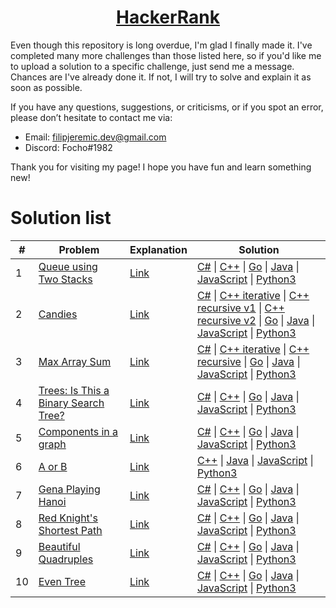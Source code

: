 <h1 align="center"><a href="https://www.hackerrank.com/kettu">HackerRank</a></h1>

Even though this repository is long overdue, I'm glad I finally made it. I've completed many more challenges than those listed here, so if you'd like me to upload a solution to a specific challenge, just send me a message. Chances are I've already done it. If not, I will try to solve and explain it as soon as possible.

If you have any questions, suggestions, or criticisms, or if you spot an error, please don’t hesitate to contact me via:
* Email: filipjeremic.dev@gmail.com
* Discord: Focho#1982

Thank you for visiting my page! I hope you have fun and learn something new!

# Solution list

|  #  | Problem | Explanation | Solution |
|  -  | ------- | -------- | --------- |
| 1 | [Queue using Two Stacks](https://www.hackerrank.com/challenges/queue-using-two-stacks/problem) | [Link](Data%20Structures/Queue%20using%20two%20stacks/Explanation.txt) | [C#](Data%20Structures/Queue%20using%20two%20stacks/Solution.cs) \| [C++](Data%20Structures/Queue%20using%20two%20stacks/Solution.cpp) \| [Go](Data%20Structures/Queue%20using%20two%20stacks/solution.go) \| [Java](Data%20Structures/Queue%20using%20two%20stacks/Solution.java) \| [JavaScript](Data%20Structures/Queue%20using%20two%20stacks/Solution.js) \| [Python3](Data%20Structures/Queue%20using%20two%20stacks/solution.py) |
| 2 | [Candies](https://www.hackerrank.com/challenges/candies/problem?h_l=interview&playlist_slugs%5B%5D=interview-preparation-kit&playlist_slugs%5B%5D=dynamic-programming) | [Link](Interview%20Preparation%20Kit/Candies/Explanation.txt) | [C#](Interview%20Preparation%20Kit/Candies/Solution.cs) \| [C++ iterative](Interview%20Preparation%20Kit/Candies/Solution_iterative.cpp) \| [C++ recursive v1](Interview%20Preparation%20Kit/Candies/Solution_recursive_v1.cpp) \| [C++ recursive v2](Interview%20Preparation%20Kit/Candies/Solution_recursive_v2.cpp) \| [Go](Interview%20Preparation%20Kit/Candies/solution.go) \| [Java](Interview%20Preparation%20Kit/Candies/Solution.java) \| [JavaScript](Interview%20Preparation%20Kit/Candies/Solution.js) \| [Python3](Interview%20Preparation%20Kit/Candies/solution.py) |
| 3 | [Max Array Sum](https://www.hackerrank.com/challenges/max-array-sum/problem?h_l=interview&playlist_slugs%5B%5D=interview-preparation-kit&playlist_slugs%5B%5D=dynamic-programming) | [Link](Interview%20Preparation%20Kit/Max%20Array%20Sum/Explanation.txt) | [C#](Interview%20Preparation%20Kit/Max%20Array%20Sum/Solution.cs) \| [C++ iterative](Interview%20Preparation%20Kit/Max%20Array%20Sum/Solution_iterative.cpp) \| [C++ recursive](Interview%20Preparation%20Kit/Max%20Array%20Sum/Solution_recursive.cpp) \| [Go](Interview%20Preparation%20Kit/Max%20Array%20Sum/solution.go) \| [Java](Interview%20Preparation%20Kit/Max%20Array%20Sum/Solution.java) \| [JavaScript](Interview%20Preparation%20Kit/Max%20Array%20Sum/Solution.js) \| [Python3](Interview%20Preparation%20Kit/Max%20Array%20Sum/solution.py) |
| 4 | [Trees: Is This a Binary Search Tree?](https://www.hackerrank.com/challenges/ctci-is-binary-search-tree/problem?h_l=interview&playlist_slugs%5B%5D=interview-preparation-kit&playlist_slugs%5B%5D=trees) | [Link](Interview%20Preparation%20Kit/Trees%3A%20Is%20This%20a%20Binary%20Search%20Tree%3F/Explanation.txt) | [C#](Interview%20Preparation%20Kit/Trees%3A%20Is%20This%20a%20Binary%20Search%20Tree%3F/Solution.cs) \| [C++](Interview%20Preparation%20Kit/Trees%3A%20Is%20This%20a%20Binary%20Search%20Tree%3F/Solution.cpp) \| [Go](Interview%20Preparation%20Kit/Trees%3A%20Is%20This%20a%20Binary%20Search%20Tree%3F/solution.go) \| [Java](Interview%20Preparation%20Kit/Trees%3A%20Is%20This%20a%20Binary%20Search%20Tree%3F/Solution.java) \| [JavaScript](Interview%20Preparation%20Kit/Trees%3A%20Is%20This%20a%20Binary%20Search%20Tree%3F/Solution.js) \| [Python3](Interview%20Preparation%20Kit/Trees%3A%20Is%20This%20a%20Binary%20Search%20Tree%3F/solution.py) |
| 5 | [Components in a graph](https://www.hackerrank.com/challenges/components-in-graph/problem) | [Link](https://github.com/filipjeremic/hackerrank/blob/main/Data%20Structures/Components%20in%20a%20graph/Explanation.txt) | [C#](https://github.com/filipjeremic/hackerrank/blob/main/Data%20Structures/Components%20in%20a%20graph/Solution.cs) \| [C++](https://github.com/filipjeremic/hackerrank/blob/main/Data%20Structures/Components%20in%20a%20graph/Solution.cpp) \| [Go](https://github.com/filipjeremic/hackerrank/blob/main/Data%20Structures/Components%20in%20a%20graph/solution.go) \| [Java](https://github.com/filipjeremic/hackerrank/blob/main/Data%20Structures/Components%20in%20a%20graph/Solution.java) \| [JavaScript](https://github.com/filipjeremic/hackerrank/blob/main/Data%20Structures/Components%20in%20a%20graph/Solution.js) \| [Python3](https://github.com/filipjeremic/hackerrank/blob/main/Data%20Structures/Components%20in%20a%20graph/solution.py) |
| 6 | [A or B](https://www.hackerrank.com/challenges/aorb/problem) | [Link](https://github.com/filipjeremic/hackerrank/blob/main/Algorithms/A%20or%20B/Explanation.txt) | [C++](https://github.com/filipjeremic/hackerrank/blob/main/Algorithms/A%20or%20B/Solution.cpp) \| [Java](https://github.com/filipjeremic/hackerrank/blob/main/Algorithms/A%20or%20B/Solution.java) \| [JavaScript](https://github.com/filipjeremic/hackerrank/blob/main/Algorithms/A%20or%20B/Solution.js) \| [Python3](https://github.com/filipjeremic/hackerrank/blob/main/Algorithms/A%20or%20B/solution.py) |
| 7 | [Gena Playing Hanoi](https://www.hackerrank.com/challenges/gena/problem) | [Link](https://github.com/filipjeremic/hackerrank/blob/main/Algorithms/Gena%20Playing%20Hanoi/Explanation.txt) | [C#](https://github.com/filipjeremic/hackerrank/blob/main/Algorithms/Gena%20Playing%20Hanoi/Solution.cs) \| [C++](https://github.com/filipjeremic/hackerrank/blob/main/Algorithms/Gena%20Playing%20Hanoi/Solution.cpp) \| [Go](https://github.com/filipjeremic/hackerrank/blob/main/Algorithms/Gena%20Playing%20Hanoi/solution.go) \| [Java](https://github.com/filipjeremic/hackerrank/blob/main/Algorithms/Gena%20Playing%20Hanoi/Solution.java) \| [JavaScript](https://github.com/filipjeremic/hackerrank/blob/main/Algorithms/Gena%20Playing%20Hanoi/Solution.js) \| [Python3](https://github.com/filipjeremic/hackerrank/blob/main/Algorithms/Gena%20Playing%20Hanoi/solution.py) |
| 8 | [Red Knight's Shortest Path](https://www.hackerrank.com/challenges/red-knights-shortest-path/problem) | [Link](https://github.com/filipjeremic/hackerrank/blob/main/Algorithms/Red%20Knight's%20Shortest%20Path/Explanation.txt) | [C#](https://github.com/filipjeremic/hackerrank/blob/main/Algorithms/Red%20Knight's%20Shortest%20Path/Solution.cs) \| [C++](https://github.com/filipjeremic/hackerrank/blob/main/Algorithms/Red%20Knight's%20Shortest%20Path/Solution.cpp) \| [Go](https://github.com/filipjeremic/hackerrank/blob/main/Algorithms/Red%20Knight's%20Shortest%20Path/solution.go) \| [Java](https://github.com/filipjeremic/hackerrank/blob/main/Algorithms/Red%20Knight's%20Shortest%20Path/Solution.java) \| [JavaScript](https://github.com/filipjeremic/hackerrank/blob/main/Algorithms/Red%20Knight's%20Shortest%20Path/Solution.js) \| [Python3](https://github.com/filipjeremic/hackerrank/blob/main/Algorithms/Red%20Knight's%20Shortest%20Path/solution.py) |
| 9 | [Beautiful Quadruples](https://www.hackerrank.com/challenges/xor-quadruples/problem) | [Link](https://github.com/filipjeremic/hackerrank/blob/main/Algorithms/Beautiful%20Quadruples/Explanation.txt) | [C#](https://github.com/filipjeremic/hackerrank/blob/main/Algorithms/Beautiful%20Quadruples/Solution.cs) \| [C++](https://github.com/filipjeremic/hackerrank/blob/main/Algorithms/Beautiful%20Quadruples/Solution.cpp) \| [Go](https://github.com/filipjeremic/hackerrank/blob/main/Algorithms/Beautiful%20Quadruples/solution.go) \| [Java](https://github.com/filipjeremic/hackerrank/blob/main/Algorithms/Beautiful%20Quadruples/Solution.java) \| [JavaScript](https://github.com/filipjeremic/hackerrank/blob/main/Algorithms/Beautiful%20Quadruples/Solution.js) \| [Python3](https://github.com/filipjeremic/hackerrank/blob/main/Algorithms/Beautiful%20Quadruples/solution.py) |
| 10 | [Even Tree](https://www.hackerrank.com/challenges/even-tree/problem) | [Link](https://github.com/filipjeremic/hackerrank/blob/main/Algorithms/Even%20Tree/Explanation.txt) | [C#](https://github.com/filipjeremic/hackerrank/blob/main/Algorithms/Even%20Tree/Solution.cs) \| [C++](https://github.com/filipjeremic/hackerrank/blob/main/Algorithms/Even%20Tree/Solution.cpp) \| [Go](https://github.com/filipjeremic/hackerrank/blob/main/Algorithms/Even%20Tree/solution.go) \| [Java](https://github.com/filipjeremic/hackerrank/blob/main/Algorithms/Even%20Tree/Solution.java) \| [JavaScript](https://github.com/filipjeremic/hackerrank/blob/main/Algorithms/Even%20Tree/Solution.js) \| [Python3](https://github.com/filipjeremic/hackerrank/blob/main/Algorithms/Even%20Tree/solution.py) |
